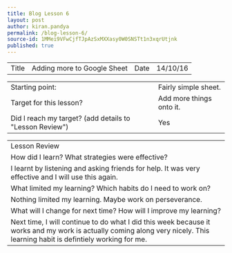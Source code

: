 ```yaml
---
title: Blog Lesson 6
layout: post
author: kiran.pandya
permalink: /blog-lesson-6/
source-id: 1MMei9VFwCjfTJpAzSxMXXasy0W0SNSTt1n3xqrUtjnk
published: true
---
```

<table>
  <tr>
    <td>Title</td>
    <td>Adding more to Google Sheet</td>
    <td>Date</td>
    <td>14/10/16</td>
  </tr>
</table>


<table>
  <tr>
    <td>Starting point:</td>
    <td>Fairly simple sheet.</td>
  </tr>
  <tr>
    <td>Target for this lesson?</td>
    <td>Add more things onto it.</td>
  </tr>
  <tr>
    <td>Did I reach my target? 
(add details to "Lesson Review")</td>
    <td> Yes</td>
  </tr>
</table>


<table>
  <tr>
    <td>Lesson Review</td>
  </tr>
  <tr>
    <td>How did I learn? What strategies were effective? </td>
  </tr>
  <tr>
    <td>I learnt by listening and asking friends for help. It was very effective and I will use this again.</td>
  </tr>
  <tr>
    <td>What limited my learning? Which habits do I need to work on? </td>
  </tr>
  <tr>
    <td>Nothing limited my learning. Maybe work on perseverance.</td>
  </tr>
  <tr>
    <td>What will I change for next time? How will I improve my learning?</td>
  </tr>
  <tr>
    <td>Next time, I will continue to do what I did this week because it works and my work is actually coming along very nicely. This learning habit is defintiely working for me.</td>
  </tr>
</table>



